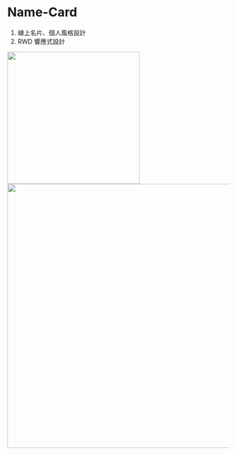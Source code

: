# Name-Card
1. 線上名片、個人風格設計
2. RWD 響應式設計

<p float="left">
  <img width="300" src="https://user-images.githubusercontent.com/80014504/131765727-34fc16ee-9794-4d80-b44f-2acba936756a.png">
  <img width="600" src="https://user-images.githubusercontent.com/80014504/131765769-d1f09f4f-d565-410b-968d-5657af290037.png">
</p>
